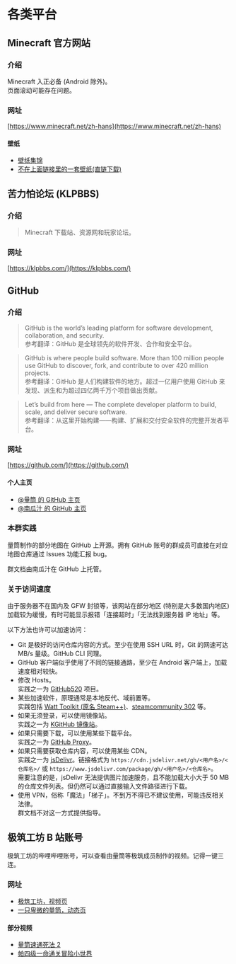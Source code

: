 # 各类平台

## Minecraft 官方网站

### 介绍

Minecraft 入正必备 (Android 除外)。  
页面滚动可能存在问题。

### 网址

[https://www.minecraft.net/zh-hans](https://www.minecraft.net/zh-hans)

#### 壁纸

- [壁纸集锦](https://www.minecraft.net/en-us/collectibles)
- [不在上面链接里的一套壁纸(直链下载)](https://www.minecraft.net/content/dam/games/minecraft/software/wallpaper_minecraft_soothing_scenes_2.zip)

## 苦力怕论坛 (KLPBBS)

### 介绍

> Minecraft 下载站、资源网和玩家论坛。

### 网址

[https://klpbbs.com/](https://klpbbs.com/)

## GitHub

### 介绍

> GitHub is the world’s leading platform for software development, collaboration, and security.  
参考翻译：GitHub 是全球领先的软件开发、合作和安全平台。

> GitHub is where people build software. More than 100 million people use GitHub to discover, fork, and contribute to over 420 million projects.  
参考翻译：GitHub 是人们构建软件的地方。超过一亿用户使用 GitHub 来发现、派生和为超过四亿两千万个项目做出贡献。

> Let’s build from here — The complete developer platform to build, scale, and deliver secure software.  
参考翻译：从这里开始构建——构建、扩展和交付安全软件的完整开发者平台。

### 网址

[https://github.com/](https://github.com/)

#### 个人主页

- [@量筒 的 GitHub 主页](https://github.com/YZBWDLT)
- [@南瓜汁 的 GitHub 主页](https://github.com/PumpkinJui)

### 本群实践

量筒制作的部分地图在 GitHub 上开源。拥有 GitHub 账号的群成员可直接在对应地图仓库通过 Issues 功能汇报 bug。

群文档由南瓜汁在 GitHub 上托管。

### 关于访问速度

由于服务器不在国内及 GFW 封锁等，该网站在部分地区 (特别是大多数国内地区) 加载较为缓慢，有时可能显示报错「连接超时」「无法找到服务器 IP 地址」等。

以下方法也许可以加速访问：

- Git 是极好的访问仓库内容的方式。至少在使用 SSH URL 时，Git 的网速可达 MB/s 量级。GitHub CLI 同理。
- GitHub 客户端似乎使用了不同的链接通路，至少在 Android 客户端上，加载速度相对较快。
- 修改 Hosts。  
  实践之一为 [GitHub520](https://github.com/521xueweihan/github520) 项目。
- 某些加速软件，原理通常是本地反代、域前置等。  
  实践包括 [Watt Toolkit (原名 Steam++)](https://steampp.net/)、[steamcommunity 302](https://www.dogfight360.com/blog/686/) 等。
- 如果无须登录，可以使用镜像站。  
  实践之一为 [KGitHub 镜像站](https://kkgithub.com/)。
- 如果只需要下载，可以使用某些下载平台。  
  实践之一为 [GitHub Proxy](https://mirror.ghproxy.com/)。
- 如果只需要获取仓库内容，可以使用某些 CDN。  
  实践之一为 [jsDelivr](https://www.jsdelivr.com/)。链接格式为 `https://cdn.jsdelivr.net/gh/<用户名>/<仓库名>/` 或 `https://www.jsdelivr.com/package/gh/<用户名>/<仓库名>`。  
  需要注意的是，jsDelivr 无法提供图片加速服务，且不能加载大小大于 50 MB 的仓库文件列表。但仍然可以通过直接输入文件路径进行下载。
- 使用 VPN，俗称「魔法」「梯子」。不到万不得已不建议使用，可能违反相关法律。  
  群文档不对这一方式提供指导。

## 极筑工坊 B 站账号

极筑工坊的哔哩哔哩账号，可以查看由量筒等极筑成员制作的视频。记得一键三连。

### 网址

- [极筑工坊，视频页](https://space.bilibili.com/511010106/video)
- [一只卑微的量筒，动态页](https://space.bilibili.com/241650193/dynamic)

#### 部分视频

- [量筒速通死法 2](https://www.bilibili.com/video/BV11f4y1Z7dX/)
- [帕四级一命通关冒险小世界](https://www.bilibili.com/video/BV15HvWezEty/)
